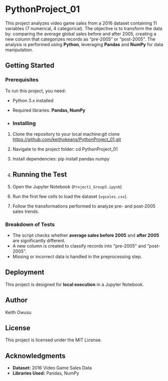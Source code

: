 # PythonProject_01
This project analyzes video game sales from a 2016 dataset containing 11 variables (7 numerical, 4 categorical). The objective is to transform the data by: comparing the average global sales before and after 2005, creating a new column that categorizes records as “pre-2005” or “post-2005". 
The analysis is performed using **Python**, leveraging **Pandas** and **NumPy** for data manipulation.

## Getting Started

### Prerequisites
To run this project, you need:  
- Python 3.x installed  
- Required libraries: **Pandas, NumPy**

- ### Installing
1. Clone the repository to your local machine:git clone https://github.com/keithokeans/PythonProject_01.git
2. Navigate to the project folder: cd PythonProject_01
3. Install dependencies: pip install pandas numpy

4. ## Running the Test
1. Open the Jupyter Notebook (`Project1_Group5.ipynb`)
2. Run the first few cells to load the dataset (`vgsales.csv`).  
3. Follow the transformations performed to analyze pre- and post-2005 sales trends.

### Breakdown of Tests
- The script checks whether **average sales before 2005** and **after 2005** are significantly different.  
- A new column is created to classify records into "pre-2005" and "post-2005".  
- Missing or incorrect data is handled in the preprocessing step.

## Deployment
This project is designed for **local execution** in a Jupyter Notebook.

## Author
Keith Owusu  

## License
This project is licensed under the MIT License.

## Acknowledgments
- **Dataset:** 2016 Video Game Sales Data  
- **Libraries Used:** Pandas, NumPy  
